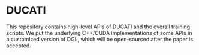 # DUCATI

This repository contains high-level APIs of DUCATI and the overall training scripts.
We put the underlying C++/CUDA implementations of some APIs in a customized version of DGL, which will be open-sourced after the paper is accepted.
